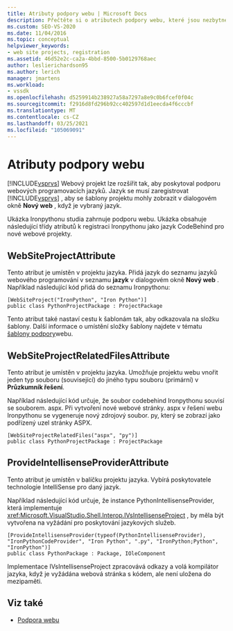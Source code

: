 ```yaml
---
title: Atributy podpory webu | Microsoft Docs
description: Přečtěte si o atributech podpory webu, které jsou nezbytné pro rozšíření funkcí sady Visual Studio pomocí projektů webu.
ms.custom: SEO-VS-2020
ms.date: 11/04/2016
ms.topic: conceptual
helpviewer_keywords:
- web site projects, registration
ms.assetid: 46d52e2c-ca2a-4bbd-8500-5b0129768aec
author: leslierichardson95
ms.author: lerich
manager: jmartens
ms.workload:
- vssdk
ms.openlocfilehash: d5259914b238927a58a7297a8e9c0b6fcef0f04c
ms.sourcegitcommit: f2916d8fd296b92cc402597d1d1eecda4f6cccbf
ms.translationtype: MT
ms.contentlocale: cs-CZ
ms.lasthandoff: 03/25/2021
ms.locfileid: "105069091"
---
```

# <a name="web-site-support-attributes"></a>Atributy podpory webu
[!INCLUDE[vsprvs](../../code-quality/includes/vsprvs_md.md)] Webový projekt lze rozšířit tak, aby poskytoval podporu webových programovacích jazyků. Jazyk se musí zaregistrovat [!INCLUDE[vsprvs](../../code-quality/includes/vsprvs_md.md)] , aby se šablony projektu mohly zobrazit v dialogovém okně **Nový web** , když je vybraný jazyk.

Ukázka Ironpythonu studia zahrnuje podporu webu. Ukázka obsahuje následující třídy atributů k registraci Ironpythonu jako jazyk CodeBehind pro nové webové projekty.

## <a name="websiteprojectattribute"></a>WebSiteProjectAttribute
 Tento atribut je umístěn v projektu jazyka. Přidá jazyk do seznamu jazyků webového programování v seznamu **jazyk** v dialogovém okně **Nový web** . Například následující kód přidá do seznamu Ironpythonu:

```
[WebSiteProject("IronPython", "Iron Python")]
public class PythonProjectPackage : ProjectPackage
```

 Tento atribut také nastaví cestu k šablonám tak, aby odkazovala na složku šablony. Další informace o umístění složky šablony najdete v tématu [šablony podpory](../../extensibility/internals/web-site-support-templates.md)webu.

## <a name="websiteprojectrelatedfilesattribute"></a>WebSiteProjectRelatedFilesAttribute
 Tento atribut je umístěn v projektu jazyka. Umožňuje projektu webu vnořit jeden typ souboru (související) do jiného typu souboru (primární) v **Průzkumník řešení**.

 Například následující kód určuje, že soubor codebehind Ironpythonu souvisí se souborem. aspx. Při vytvoření nové webové stránky. aspx v řešení webu Ironpythonu se vygeneruje nový zdrojový soubor. py, který se zobrazí jako podřízený uzel stránky ASPX.

```
[WebSiteProjectRelatedFiles("aspx", "py")]
public class PythonProjectPackage : ProjectPackage
```

## <a name="provideintellisenseproviderattribute"></a>ProvideIntellisenseProviderAttribute
 Tento atribut je umístěn v balíčku projektu jazyka. Vybírá poskytovatele technologie IntelliSense pro daný jazyk.

 Například následující kód určuje, že instance PythonIntellisenseProvider, která implementuje <xref:Microsoft.VisualStudio.Shell.Interop.IVsIntellisenseProject> , by měla být vytvořena na vyžádání pro poskytování jazykových služeb.

```
[ProvideIntellisenseProvider(typeof(PythonIntellisenseProvider), "IronPythonCodeProvider", "Iron Python", ".py", "IronPython;Python", "IronPython")]
public class PythonPackage : Package, IOleComponent
```

 Implementace IVsIntellisenseProject zpracovává odkazy a volá kompilátor jazyka, když je vyžádána webová stránka s kódem, ale není uložena do mezipaměti.

## <a name="see-also"></a>Viz také
- [Podpora webu](../../extensibility/internals/web-site-support.md)
